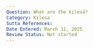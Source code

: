 ```yaml
---
Question: What are the kilesā?
Category: Kilesa
Sutta References:
Date Entered: March 11, 2025
Review Status: Not started
---
```


